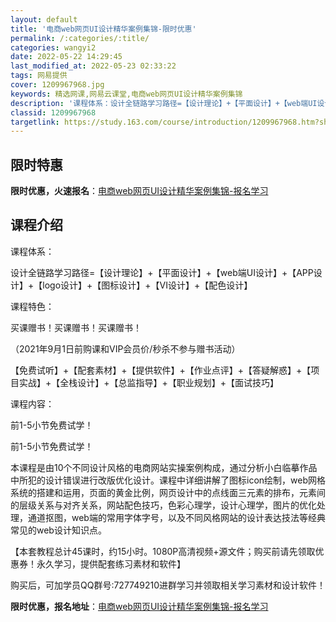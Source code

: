 ```yaml
---
layout: default
title: '电商web网页UI设计精华案例集锦-限时优惠'
permalink: /:categories/:title/
categories: wangyi2
date: 2022-05-22 14:29:45
last_modified_at: 2022-05-23 02:33:22
tags: 网易提供
cover: 1209967968.jpg
keywords: 精选网课,网易云课堂,电商web网页UI设计精华案例集锦
description: '课程体系：设计全链路学习路径=【设计理论】+【平面设计】+【web端UI设计】+【APP设计】+【logo设计】+【图标'
classid: 1209967968
targetlink: https://study.163.com/course/introduction/1209967968.htm?share=1&shareId=1025206652&utm_campaign=share&utm_medium=iphoneShare&utm_source=&utm_u=1025206652
---
```


## 限时特惠

**限时优惠，火速报名**：[电商web网页UI设计精华案例集锦-报名学习](https://study.163.com/course/introduction/1209967968.htm?share=1&shareId=1025206652&utm_campaign=share&utm_medium=iphoneShare&utm_source=&utm_u=1025206652)

## 课程介绍

课程体系：

设计全链路学习路径=【设计理论】+【平面设计】+【web端UI设计】+【APP设计】+【logo设计】+【图标设计】+【VI设计】+【配色设计】



课程特色：

买课赠书！买课赠书！买课赠书！

（2021年9月1日前购课和VIP会员价/秒杀不参与赠书活动）



【免费试听】+【配套素材】+【提供软件】+【作业点评】+【答疑解惑】+【项目实战】+【全栈设计】+【总监指导】+【职业规划】+【面试技巧】



课程内容：

前1-5小节免费试学！

前1-5小节免费试学！

本课程是由10个不同设计风格的电商网站实操案例构成，通过分析小白临摹作品中所犯的设计错误进行改版优化设计。课程中详细讲解了图标icon绘制，web网格系统的搭建和运用，页面的黄金比例，网页设计中的点线面三元素的排布，元素间的层级关系与对齐关系，网站配色技巧，色彩心理学，设计心理学，图片的优化处理，通道抠图，web端的常用字体字号，以及不同风格网站的设计表达技法等经典常见的web设计知识点。



【本套教程总计45课时，约15小时。1080P高清视频+源文件；购买前请先领取优惠券！永久学习，提供配套练习素材和软件】



购买后，可加学员QQ群号:727749210进群学习并领取相关学习素材和设计软件！

**限时优惠，报名地址**：[电商web网页UI设计精华案例集锦-报名学习](https://study.163.com/course/introduction/1209967968.htm?share=1&shareId=1025206652&utm_campaign=share&utm_medium=iphoneShare&utm_source=&utm_u=1025206652)

